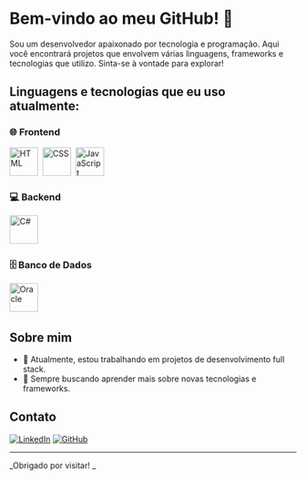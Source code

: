 # Bem-vindo ao meu GitHub! 👋

Sou um desenvolvedor apaixonado por tecnologia e programação. Aqui você encontrará projetos que envolvem várias linguagens, frameworks e tecnologias que utilizo. Sinta-se à vontade para explorar!

## Linguagens e tecnologias que eu uso atualmente:

### 🌐 Frontend
<div>
  <img src="https://cdn.jsdelivr.net/gh/devicons/devicon/icons/html5/html5-original.svg" title="HTML5" alt="HTML" width="50" height="50"/>&nbsp;
  <img src="https://cdn.jsdelivr.net/gh/devicons/devicon/icons/css3/css3-original.svg" title="CSS3" alt="CSS" width="50" height="50"/>&nbsp;
  <img src="https://cdn.jsdelivr.net/gh/devicons/devicon/icons/javascript/javascript-original.svg" title="JavaScript" alt="JavaScript" width="50" height="50"/>
</div>

### 💻 Backend
<div>
  <img src="https://cdn.jsdelivr.net/gh/devicons/devicon/icons/csharp/csharp-original.svg" title="C#" alt="C#" width="50" height="50"/>&nbsp;
</div>

### 🗄 Banco de Dados
<div>
  <img src="https://cdn.jsdelivr.net/gh/devicons/devicon/icons/oracle/oracle-original.svg" title="Oracle" alt="Oracle" width="50" height="50"/>&nbsp;
</div>

## Sobre mim
- 🔭 Atualmente, estou trabalhando em projetos de desenvolvimento full stack.
- 🌱 Sempre buscando aprender mais sobre novas tecnologias e frameworks.

## Contato
[![LinkedIn](https://img.shields.io/badge/-LinkedIn-blue?style=flat&logo=LinkedIn&logoColor=white)](https://www.linkedin.com/in/nicolas-lana-66830b247/)
[![GitHub](https://img.shields.io/badge/-GitHub-333?style=flat&logo=github&logoColor=white)](https://github.com/NicolasLnR)

---

_Obrigado por visitar! _



<!---
NicolasLnR/NicolasLnR is a ✨ special ✨ repository because its `README.md` (this file) appears on your GitHub profile.
You can click the Preview link to take a look at your changes.
--->
